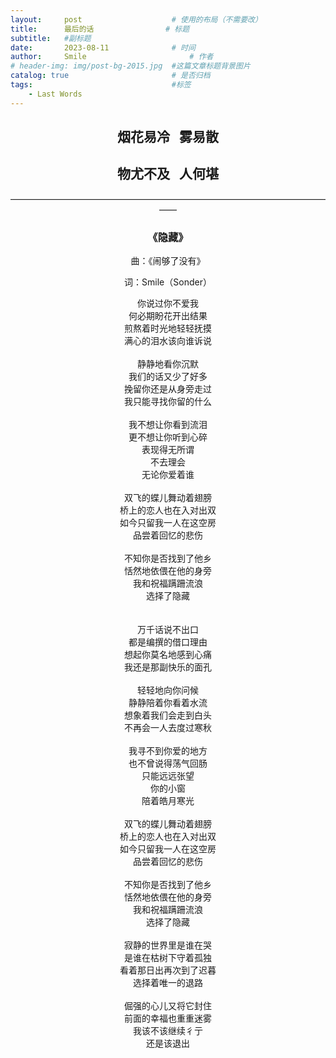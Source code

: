 ```yaml
---
layout:     post   				    # 使用的布局（不需要改）
title:      最后的话 				# 标题 
subtitle:   #副标题
date:       2023-08-11				# 时间
author:     Smile 						# 作者
# header-img: img/post-bg-2015.jpg 	#这篇文章标题背景图片
catalog: true 						# 是否归档
tags:								#标签
    - Last Words
---
```

<div align="center"><b><h2>烟花易冷&nbsp; &nbsp;雾易散</h2></b></div>
<div align="center"><b><h2>物尤不及&nbsp; &nbsp;人何堪</h2></b></div>
<div align="center">——————————————————————————————————————</div>
<div align="center">
    <b><h3>《隐藏》</h3></b>
    <p>曲：《闹够了没有》</p>
    <p>词：Smile（Sonder）</p>
</div>
<div align="center">
你说过你不爱我<br/>
​何必期盼花开出结果<br/>
​煎熬着时光地轻轻抚摸<br/>
满心的泪水该向谁诉说<br/><br/>
静静地看你沉默<br/>
我们的话又少了好多<br/>
挽留你还是从身旁走过<br/>
我只能寻找你留的什么<br/><br/>
我不想让你看到流泪<br/>
更不想让你听到心碎<br/>
表现得无所谓<br/>
不去理会<br/>
无论你爱着谁<br/><br/>
双飞的蝶儿舞动着翅膀<br/>
桥上的恋人也在入对出双<br/>
如今只留我一人在这空房<br/>
品尝着回忆的悲伤<br/><br/>
不知你是否找到了他乡<br/>
恬然地依偎在他的身旁<br/>
我和祝福蹒跚流浪<br/>
选择了隐藏<br/><br/><br/>
万千话说不出口<br/>
都是编撰的借口理由<br/>
想起你莫名地感到心痛<br/>
我还是那副快乐的面孔<br/><br/>
轻轻地向你问候<br/>
静静陪着你看着水流<br/>
想象着我们会走到白头<br/>
不再会一人去度过寒秋<br/><br/>
我寻不到你爱的地方<br/>
也不曾说得荡气回肠<br/>
只能远远张望<br/>
你的小窗<br/>
陪着皓月寒光<br/><br/>
双飞的蝶儿舞动着翅膀<br/>
桥上的恋人也在入对出双<br/>
如今只留我一人在这空房<br/>
品尝着回忆的悲伤<br/><br/>
不知你是否找到了他乡<br/>
恬然地依偎在他的身旁<br/>
我和祝福蹒跚流浪<br/>
选择了隐藏<br/><br/>
寂静的世界里是谁在哭<br/>
是谁在枯树下守着孤独<br/>
看着那日出再次到了迟暮<br/>
选择着唯一的退路<br/><br/>
倔强的心儿又将它封住<br/>
前面的幸福也重重迷雾<br/>
我该不该继续彳亍<br/>
还是该退出<br/>
</div>

​		
